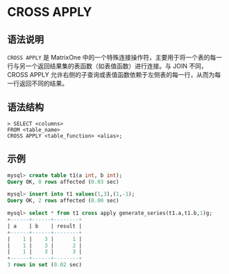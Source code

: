 # **CROSS APPLY**

## **语法说明**

`CROSS APPLY` 是 MatrixOne 中的一个特殊连接操作符，主要用于将一个表的每一行与另一个返回结果集的表函数（如表值函数）进行连接。与 JOIN 不同，CROSS APPLY 允许右侧的子查询或表值函数依赖于左侧表的每一行，从而为每一行返回不同的结果。

## **语法结构**

```
> SELECT <columns>
FROM <table_name>
CROSS APPLY <table_function> <alias>;
```

## **示例**

```sql
mysql> create table t1(a int, b int);
Query OK, 0 rows affected (0.03 sec)

mysql> insert into t1 values(1,3),(1,-1);
Query OK, 2 rows affected (0.00 sec)

mysql> select * from t1 cross apply generate_series(t1.a,t1.b,1)g;
+------+------+--------+
| a    | b    | result |
+------+------+--------+
|    1 |    3 |      1 |
|    1 |    3 |      2 |
|    1 |    3 |      3 |
+------+------+--------+
3 rows in set (0.02 sec)
```
